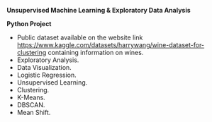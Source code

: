 ********Unsupervised Machine Learning & Exploratory Data Analysis********

****Python Project****

- Public dataset available on the website link https://www.kaggle.com/datasets/harrywang/wine-dataset-for-clustering containing information on wines.
- Exploratory Analysis.
- Data Visualization.
- Logistic Regression.
- Unsupervised Learning.
- Clustering.
- K-Means.
- DBSCAN.
- Mean Shift.

